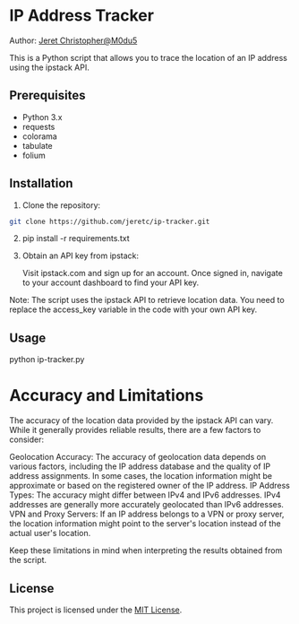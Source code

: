 # IP Address Tracker

Author: [Jeret Christopher@M0du5](https://github.com/jeretc)

This is a Python script that allows you to trace the location of an IP address using the ipstack API.


## Prerequisites

- Python 3.x
- requests
- colorama
- tabulate
- folium


## Installation

1. Clone the repository:

```bash
git clone https://github.com/jeretc/ip-tracker.git

```

2. pip install -r requirements.txt


3. Obtain an API key from ipstack:

    Visit ipstack.com and sign up for an account.
    Once signed in, navigate to your account dashboard to find your API key.

Note: The script uses the ipstack API to retrieve location data. You need to replace the access_key variable in the code with your own API key.


## Usage

python ip-tracker.py


# Accuracy and Limitations

The accuracy of the location data provided by the ipstack API can vary. While it generally provides reliable results, there are a few factors to consider:

Geolocation Accuracy: The accuracy of geolocation data depends on various factors, including the IP address database and the quality of IP address assignments.
In some cases, the location information might be approximate or based on the registered owner of the IP address.
IP Address Types: The accuracy might differ between IPv4 and IPv6 addresses. IPv4 addresses are generally more accurately geolocated than IPv6 addresses.
VPN and Proxy Servers: If an IP address belongs to a VPN or proxy server, the location information might point to the server's location instead of the actual user's location.

Keep these limitations in mind when interpreting the results obtained from the script.


## License
This project is licensed under the [MIT License](LICENSE).




